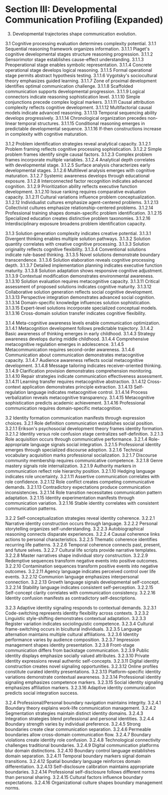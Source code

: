 # Section III: Developmental Communication Profiling (Expanded)

3. Developmental trajectories shape communication evolution.

3.1 Cognitive processing evaluation determines complexity potential.
3.1.1 Sequential reasoning framework organizes information.
3.1.1.1 Piaget's cognitive developmental stages structure reasoning progression.
3.1.1.2 Sensorimotor stage establishes cause-effect understanding.
3.1.1.3 Preoperational stage enables symbolic representation.
3.1.1.4 Concrete operational stage develops logical reasoning.
3.1.1.5 Formal operational stage permits abstract hypothesis testing.
3.1.1.6 Vygotsky's sociocultural theory emphasizes guided learning.
3.1.1.7 Zone of proximal development identifies optimal communication challenge.
3.1.1.8 Scaffolded communication supports developmental progression.
3.1.1.9 Logical connectors indicate reasoning sophistication level.
3.1.1.10 Simple conjunctions precede complex logical markers.
3.1.1.11 Causal attribution complexity reflects cognitive development.
3.1.1.12 Multifactorial causal models indicate advanced reasoning.
3.1.1.13 Temporal sequencing ability develops progressively.
3.1.1.14 Chronological organization precedes non-linear temporal structures.
3.1.1.15 Conditional reasoning emerges in predictable developmental sequence.
3.1.1.16 If-then constructions increase in complexity with cognitive maturation.

3.1.2 Problem identification strategies reveal analytical capacity.
3.1.2.1 Problem framing reflects cognitive processing sophistication.
3.1.2.2 Simple problem frames identify single causal factors.
3.1.2.3 Complex problem frames incorporate multiple variables.
3.1.2.4 Analytical depth correlates with developmental stage.
3.1.2.5 Surface analysis characterizes early developmental stages.
3.1.2.6 Multilevel analysis emerges with cognitive maturation.
3.1.2.7 Systemic awareness develops through educational exposure.
3.1.2.8 Interconnected factor recognition indicates advanced cognition.
3.1.2.9 Prioritization ability reflects executive function development.
3.1.2.10 Issue ranking requires comparative evaluation capacity.
3.1.2.11 Cultural variations influence problem conceptualization.
3.1.2.12 Individualist cultures emphasize agent-centered problems.
3.1.2.13 Collectivist cultures emphasize relationship-centered problems.
3.1.2.14 Professional training shapes domain-specific problem identification.
3.1.2.15 Specialized education creates distinctive problem taxonomies.
3.1.2.16 Interdisciplinary exposure broadens problem identification capacity.

3.1.3 Solution generation complexity indicates creative potential.
3.1.3.1 Divergent thinking enables multiple solution pathways.
3.1.3.2 Solution quantity correlates with creative cognitive processing.
3.1.3.3 Solution originality reflects cognitive flexibility.
3.1.3.4 Conventional solutions indicate rule-based thinking.
3.1.3.5 Novel solutions demonstrate boundary transcendence.
3.1.3.6 Solution elaboration reveals cognitive processing depth.
3.1.3.7 Detailed implementation planning indicates executive function maturity.
3.1.3.8 Solution adaptation shows responsive cognitive adjustment.
3.1.3.9 Contextual modification demonstrates environmental awareness.
3.1.3.10 Solution evaluation requires metacognitive capacity.
3.1.3.11 Critical assessment of proposed solutions indicates cognitive maturity.
3.1.3.12 Collaborative solution generation reflects social cognitive development.
3.1.3.13 Perspective integration demonstrates advanced social cognition.
3.1.3.14 Domain-specific knowledge influences solution sophistication.
3.1.3.15 Expert-level solutions incorporate specialized conceptual models.
3.1.3.16 Cross-domain solution transfer indicates cognitive flexibility.

3.1.4 Meta-cognitive awareness levels enable communication optimization.
3.1.4.1 Metacognition development follows predictable trajectory.
3.1.4.2 Basic awareness of thinking emerges in early childhood.
3.1.4.3 Strategy awareness develops during middle childhood.
3.1.4.4 Comprehensive metacognitive regulation emerges in adolescence.
3.1.4.5 Metacommunication requires second-order awareness.
3.1.4.6 Communication about communication demonstrates metacognitive capacity.
3.1.4.7 Audience awareness reflects social metacognitive development.
3.1.4.8 Message tailoring indicates receiver-oriented thinking.
3.1.4.9 Clarification provision demonstrates comprehension monitoring.
3.1.4.10 Repair strategies indicate communication effectiveness assessment.
3.1.4.11 Learning transfer requires metacognitive abstraction.
3.1.4.12 Cross-context application demonstrates principle extraction.
3.1.4.13 Self-regulation language indicates metacognitive control.
3.1.4.14 Process verbalization reveals metacognitive transparency.
3.1.4.15 Metacognitive sophistication predicts academic achievement.
3.1.4.16 Professional communication requires domain-specific metacognition.

3.2 Identity formation communication manifests through expression choices.
3.2.1 Role definition communication establishes social position.
3.2.1.1 Erikson's psychosocial development theory frames identity formation.
3.2.1.2 Identity versus role confusion stage centralizes self-definition.
3.2.1.3 Role acquisition occurs through communicative performance.
3.2.1.4 Role-appropriate language signals social integration.
3.2.1.5 Professional identity emerges through specialized discourse adoption.
3.2.1.6 Technical vocabulary acquisition marks professional socialization.
3.2.1.7 Discourse community membership requires communicative competence.
3.2.1.8 Genre mastery signals role internalization.
3.2.1.9 Authority markers in communication reflect role hierarchy position.
3.2.1.10 Hedging language indicates role uncertainty.
3.2.1.11 Assertive communication correlates with role confidence.
3.2.1.12 Role conflict creates competing communicative demands.
3.2.1.13 Contradictory expectations produce communication inconsistencies.
3.2.1.14 Role transition necessitates communication pattern adaptation.
3.2.1.15 Identity experimentation manifests through communication variation.
3.2.1.16 Stable identity correlates with consistent communication patterns.

3.2.2 Self-conceptualization strategies reveal identity coherence.
3.2.2.1 Narrative identity construction occurs through language.
3.2.2.2 Personal storytelling organizes self-understanding.
3.2.2.3 Autobiographical reasoning connects disparate experiences.
3.2.2.4 Causal coherence links actions to personal characteristics.
3.2.2.5 Thematic coherence identifies recurring life patterns.
3.2.2.6 Temporal coherence connects past, present, and future selves.
3.2.2.7 Cultural life scripts provide narrative templates.
3.2.2.8 Master narratives shape individual story construction.
3.2.2.9 Redemptive sequences transform negative events into positive outcomes.
3.2.2.10 Contamination sequences transform positive events into negative outcomes.
3.2.2.11 Agency language indicates perceived control over life events.
3.2.2.12 Communion language emphasizes interpersonal connection.
3.2.2.13 Growth language signals developmental self-concept.
3.2.2.14 Stability language indicates consistent self-perception.
3.2.2.15 Self-concept clarity correlates with communication consistency.
3.2.2.16 Identity confusion manifests as contradictory self-descriptions.

3.2.3 Adaptive identity signaling responds to contextual demands.
3.2.3.1 Code-switching represents identity flexibility across contexts.
3.2.3.2 Linguistic style-shifting demonstrates contextual adaptation.
3.2.3.3 Register variation indicates sociolinguistic competence.
3.2.3.4 Cultural frame-switching occurs in bicultural individuals.
3.2.3.5 Language alternation maintains multiple cultural affiliations.
3.2.3.6 Identity performance varies by audience composition.
3.2.3.7 Impression management shapes identity presentation.
3.2.3.8 Front-stage communication differs from backstage communication.
3.2.3.9 Public identity displays emphasize socially valued attributes.
3.2.3.10 Private identity expressions reveal authentic self-concepts.
3.2.3.11 Digital identity construction creates novel signaling opportunities.
3.2.3.12 Online profiles constitute curated identity presentations.
3.2.3.13 Platform-specific identity variations demonstrate contextual awareness.
3.2.3.14 Professional identity signaling emphasizes competence markers.
3.2.3.15 Social identity signaling emphasizes affiliation markers.
3.2.3.16 Adaptive identity communication predicts social integration success.

3.2.4 Professional/Personal boundary navigation maintains integrity.
3.2.4.1 Boundary theory explains work-life communication management.
3.2.4.2 Segmentation strategies maintain distinct identity domains.
3.2.4.3 Integration strategies blend professional and personal identities.
3.2.4.4 Boundary strength varies by individual preference.
3.2.4.5 Strong boundaries create clear communication separation.
3.2.4.6 Permeable boundaries allow cross-domain communication flow.
3.2.4.7 Boundary violations create identity role confusion.
3.2.4.8 Technological connectivity challenges traditional boundaries.
3.2.4.9 Digital communication platforms blur domain distinctions.
3.2.4.10 Boundary control language establishes domain separation.
3.2.4.11 Temporal boundary markers signal domain transitions.
3.2.4.12 Spatial boundary language reinforces domain differentiation.
3.2.4.13 Self-disclosure calibration maintains appropriate boundaries.
3.2.4.14 Professional self-disclosure follows different norms than personal sharing.
3.2.4.15 Cultural factors influence boundary expectations.
3.2.4.16 Organizational culture shapes boundary management norms.
